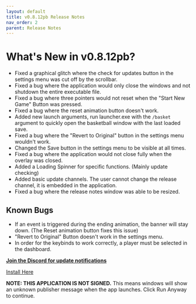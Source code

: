 ```yaml
---
layout: default
title: v0.8.12pb Release Notes
nav_order: 2
parent: Release Notes
---
```


# What's New in v0.8.12pb?
- Fixed a graphical glitch where the check for updates button in the settings menu was cut off by the scrollbar.
- Fixed a bug where the application would only close the windows and not shutdown the entire executable file.
- Fixed a bug where three pointers would not reset when the "Start New Game" Button was pressed.
- Fixed a bug where the reset animation button doesn't work.
- Added new launch arguments, run launcher.exe with the `/basket` argument to quickly open the basketball window with the last loaded save.
- Fixed a bug where the "Revert to Original" button in the settings menu wouldn't work.
- Changed the Save button in the settings menu to be visible at all times.
- Fixed a bug where the application would not close fully when the overlay was closed.
- Added a Loading Spinner for specific functions. (Mainly update checking)
- Added basic update channels. The user cannot change the release channel, it is embedded in the application.
- Fixed a bug where the release notes window was able to be resized.

## Known Bugs

- If an event is triggered during the ending animation, the banner will stay down. (The Reset animation button fixes this issue)
- "Revert to Original" Button doesn't work in the settings menu.
- In order for the keybinds to work correctly, a player must be selected in the dashboard.

[**Join the Discord for update notifications**](https://discord.gg/WrEpxrXxRx)

[Install Here](https://diamondpg.github.io/StatsApp/docs/Installation.html)

**NOTE: THIS APPLICATION IS NOT SIGNED.** This means windows will show an unknown publisher message when the app launches. Click Run Anyway to continue.
